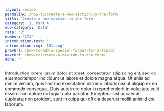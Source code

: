 ```yaml
---
layout: recipe
permalink: /how-to/create-a-new-section-in-the-form/
title: 'Create a new section in the form'
category: '1. Part A'
sub-category: 'Data'
rate: '2'
number: '171'
introduction-text: ''
introduction-img: '101.png'
prevUrl: /how-to/add-a-special-format-for-a-field/
nextUrl: /how-to/create-a-new-tab-in-the-form/
done: ''
---
```


Introduction lorem ipsum dolor sit amet, consectetur adipiscing elit, sed do eiusmod tempor incididunt ut labore et dolore magna aliqua. Ut enim ad minim veniam, quis nostrud exercitation ullamco laboris nisi ut aliquip ex ea commodo consequat. Duis aute irure dolor in reprehenderit in voluptate velit esse cillum dolore eu fugiat nulla pariatur. Excepteur sint occaecat cupidatat non proident, sunt in culpa qui officia deserunt mollit anim id est laborum.

